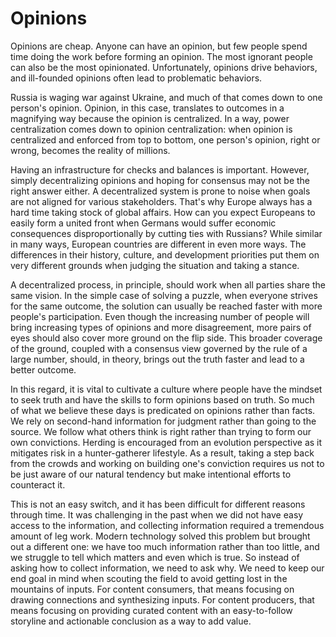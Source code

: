# Opinions

Opinions are cheap. Anyone can have an opinion, but few people spend time doing the work before forming an opinion. The most ignorant people can also be the most opinionated. Unfortunately, opinions drive behaviors, and ill-founded opinions often lead to problematic behaviors.

Russia is waging war against Ukraine, and much of that comes down to one person's opinion. Opinion, in this case, translates to outcomes in a magnifying way because the opinion is centralized. In a way, power centralization comes down to opinion centralization: when opinion is centralized and enforced from top to bottom, one person's opinion, right or wrong, becomes the reality of millions.

Having an infrastructure for checks and balances is important. However, simply decentralizing opinions and hoping for consensus may not be the right answer either. A decentralized system is prone to noise when goals are not aligned for various stakeholders. That's why Europe always has a hard time taking stock of global affairs. How can you expect Europeans to easily form a united front when Germans would suffer economic consequences disproportionally by cutting ties with Russians? While similar in many ways, European countries are different in even more ways. The differences in their history, culture, and development priorities put them on very different grounds when judging the situation and taking a stance.

A decentralized process, in principle, should work when all parties share the same vision. In the simple case of solving a puzzle, when everyone strives for the same outcome, the solution can usually be reached faster with more people's participation. Even though the increasing number of people will bring increasing types of opinions and more disagreement, more pairs of eyes should also cover more ground on the flip side. This broader coverage of the ground, coupled with a consensus view governed by the rule of a large number, should, in theory, brings out the truth faster and lead to a better outcome.
 
In this regard, it is vital to cultivate a culture where people have the mindset to seek truth and have the skills to form opinions based on truth. So much of what we believe these days is predicated on opinions rather than facts. We rely on second-hand information for judgment rather than going to the source. We follow what others think is right rather than trying to form our own convictions. Herding is encouraged from an evolution perspective as it mitigates risk in a hunter-gatherer lifestyle. As a result, taking a step back from the crowds and working on building one's conviction requires us not to be just aware of our natural tendency but make intentional efforts to counteract it.

This is not an easy switch, and it has been difficult for different reasons through time. It was challenging in the past when we did not have easy access to the information, and collecting information required a tremendous amount of leg work. Modern technology solved this problem but brought out a different one: we have too much information rather than too little, and we struggle to tell which matters and even which is true. So instead of asking how to collect information, we need to ask why. We need to keep our end goal in mind when scouting the field to avoid getting lost in the mountains of inputs. For content consumers, that means focusing on drawing connections and synthesizing inputs. For content producers, that means focusing on providing curated content with an easy-to-follow storyline and actionable conclusion as a way to add value.
